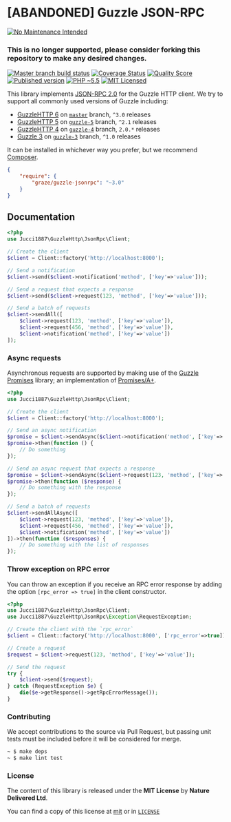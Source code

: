 # [ABANDONED] Guzzle JSON-RPC

[![No Maintenance Intended](http://unmaintained.tech/badge.svg)](http://unmaintained.tech/)

### This is no longer supported, please consider forking this repository to make any desired changes.

[![Master branch build status][ico-build]][travis]
[![Coverage Status][ico-coverage]][coverage]
[![Quality Score][ico-quality]][quality]
[![Published version][ico-package]][package]
[![PHP ~5.5][ico-engine]][lang]
[![MIT Licensed][ico-license]][license]

This library implements [JSON-RPC 2.0][jsonrpc] for the Guzzle HTTP client. We
try to support all commonly used versions of Guzzle including:

- [GuzzleHTTP 6][guzzle] on [`master`][branch-master] branch, `^3.0` releases
- [GuzzleHTTP 5][guzzle] on [`guzzle-5`][branch-5] branch, `^2.1` releases
- [GuzzleHTTP 4][guzzle] on [`guzzle-4`][branch-4] branch, `2.0.*` releases
- [Guzzle 3][guzzle-3] on [`guzzle-3`][branch-3] branch, `^1.0` releases

It can be installed in whichever way you prefer, but we recommend [Composer][package].

```json
{
    "require": {
        "graze/guzzle-jsonrpc": "~3.0"
    }
}
```

## Documentation

```php
<?php
use Jucci1887\GuzzleHttp\JsonRpc\Client;

// Create the client
$client = Client::factory('http://localhost:8000');

// Send a notification
$client->send($client->notification('method', ['key'=>'value']));

// Send a request that expects a response
$client->send($client->request(123, 'method', ['key'=>'value']));

// Send a batch of requests
$client->sendAll([
    $client->request(123, 'method', ['key'=>'value']),
    $client->request(456, 'method', ['key'=>'value']),
    $client->notification('method', ['key'=>'value'])
]);
```

### Async requests

Asynchronous requests are supported by making use of the
[Guzzle Promises][guzzle-promise] library; an implementation of
[Promises/A+][promise].

```php
<?php
use Jucci1887\GuzzleHttp\JsonRpc\Client;

// Create the client
$client = Client::factory('http://localhost:8000');

// Send an async notification
$promise = $client->sendAsync($client->notification('method', ['key'=>'value']));
$promise->then(function () {
    // Do something
});

// Send an async request that expects a response
$promise = $client->sendAsync($client->request(123, 'method', ['key'=>'value']));
$promise->then(function ($response) {
    // Do something with the response
});

// Send a batch of requests
$client->sendAllAsync([
    $client->request(123, 'method', ['key'=>'value']),
    $client->request(456, 'method', ['key'=>'value']),
    $client->notification('method', ['key'=>'value'])
])->then(function ($responses) {
    // Do something with the list of responses
});
```

### Throw exception on RPC error

You can throw an exception if you receive an RPC error response by adding the
option `[rpc_error => true]` in the client constructor.

```php
<?php
use Jucci1887\GuzzleHttp\JsonRpc\Client;
use Jucci1887\GuzzleHttp\JsonRpc\Exception\RequestException;

// Create the client with the `rpc_error`
$client = Client::factory('http://localhost:8000', ['rpc_error'=>true]);

// Create a request
$request = $client->request(123, 'method', ['key'=>'value']);

// Send the request
try {
    $client->send($request);
} catch (RequestException $e) {
    die($e->getResponse()->getRpcErrorMessage());
}
```

### Contributing

We accept contributions to the source via Pull Request,
but passing unit tests must be included before it will be considered for merge.

```bash
~ $ make deps
~ $ make lint test
```

### License

The content of this library is released under the **MIT License** by
**Nature Delivered Ltd**.

You can find a copy of this license at
[mit][mit] or in [`LICENSE`][license]

<!-- Links -->
[mit]: http://www.opensource.org/licenses/mit
[travis]: https://travis-ci.org/graze/guzzle-jsonrpc
[lang]: http://php.net
[package]: https://packagist.org/packages/graze/guzzle-jsonrpc
[coverage]: https://scrutinizer-ci.com/g/graze/guzzle-jsonrpc/code-structure
[quality]: https://scrutinizer-ci.com/g/graze/guzzle-jsonrpc
[ico-license]: http://img.shields.io/packagist/l/graze/guzzle-jsonrpc.svg?style=flat
[ico-package]: http://img.shields.io/packagist/v/graze/guzzle-jsonrpc.svg?style=flat
[ico-build]: http://img.shields.io/travis/graze/guzzle-jsonrpc/master.svg?style=flat
[ico-engine]: http://img.shields.io/badge/php-~5.5-8892BF.svg?style=flat
[ico-coverage]: https://img.shields.io/scrutinizer/coverage/g/graze/guzzle-jsonrpc.svg?style=flat
[ico-quality]: https://img.shields.io/scrutinizer/g/graze/guzzle-jsonrpc.svg?style=flat
[vagrant]: http://vagrantup.com
[jsonrpc]: http://jsonrpc.org/specification
[guzzle]: https://github.com/guzzle/guzzle
[promise]: https://promisesaplus.com
[guzzle-3]: https://github.com/guzzle/guzzle3
[guzzle-promise]: https://github.com/guzzle/promises
[branch-3]: https://github.com/graze/guzzle-jsonrpc/tree/guzzle-3
[branch-4]: https://github.com/graze/guzzle-jsonrpc/tree/guzzle-4
[branch-5]: https://github.com/graze/guzzle-jsonrpc/tree/guzzle-5
[branch-master]: https://github.com/graze/guzzle-jsonrpc
[license]: LICENSE
